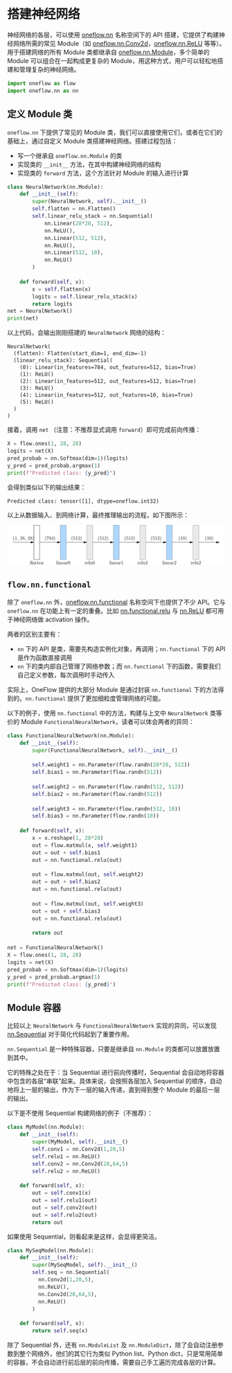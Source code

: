 # 搭建神经网络

​神经网络的各层，可以使用 [oneflow.nn](https://oneflow.readthedocs.io/en/v0.8.1/nn.html) 名称空间下的 API 搭建，它提供了构建神经网络所需的常见 Module（如 [oneflow.nn.Conv2d](https://oneflow.readthedocs.io/en/v0.8.1/generated/oneflow.nn.Conv2d.html)，[oneflow.nn.ReLU](https://oneflow.readthedocs.io/en/v0.8.1/generated/oneflow.nn.ReLU.html) 等等）。 用于搭建网络的所有 Module 类都继承自 [oneflow.nn.Module](https://oneflow.readthedocs.io/en/v0.8.1/generated/oneflow.nn.Module.html)，多个简单的 Module 可以组合在一起构成更复杂的 Module，用这种方式，用户可以轻松地搭建和管理复杂的神经网络。

```python
import oneflow as flow
import oneflow.nn as nn
```

## 定义 Module 类

`oneflow.nn` 下提供了常见的 Module 类，我们可以直接使用它们，或者在它们的基础上，通过自定义 Module 类搭建神经网络。搭建过程包括：

- 写一个继承自 `oneflow.nn.Module` 的类
- 实现类的 `__init__` 方法，在其中构建神经网络的结构
- 实现类的 `forward` 方法，这个方法针对 Module 的输入进行计算

```python
class NeuralNetwork(nn.Module):
    def __init__(self):
        super(NeuralNetwork, self).__init__()
        self.flatten = nn.Flatten()
        self.linear_relu_stack = nn.Sequential(
            nn.Linear(28*28, 512),
            nn.ReLU(),
            nn.Linear(512, 512),
            nn.ReLU(),
            nn.Linear(512, 10),
            nn.ReLU()
        )

    def forward(self, x):
        x = self.flatten(x)
        logits = self.linear_relu_stack(x)
        return logits
net = NeuralNetwork()
print(net)
```

以上代码，会输出刚刚搭建的 `NeuralNetwork` 网络的结构：

```text
NeuralNetwork(
  (flatten): Flatten(start_dim=1, end_dim=-1)
  (linear_relu_stack): Sequential(
    (0): Linear(in_features=784, out_features=512, bias=True)
    (1): ReLU()
    (2): Linear(in_features=512, out_features=512, bias=True)
    (3): ReLU()
    (4): Linear(in_features=512, out_features=10, bias=True)
    (5): ReLU()
  )
)
```

接着，调用 `net` （注意：不推荐显式调用 `forward`）即可完成前向传播：

```python
X = flow.ones(1, 28, 28)
logits = net(X)
pred_probab = nn.Softmax(dim=1)(logits)
y_pred = pred_probab.argmax(1)
print(f"Predicted class: {y_pred}")
```

会得到类似以下的输出结果：

```text
Predicted class: tensor([1], dtype=oneflow.int32)
```

以上从数据输入、到网络计算，最终推理输出的流程，如下图所示：

![todo](./imgs/neural-network-layers.png)

## `flow.nn.functional`

除了 `oneflow.nn` 外，[oneflow.nn.functional](https://oneflow.readthedocs.io/en/v0.8.1/nn.functional.html) 名称空间下也提供了不少 API。它与 `oneflow.nn` 在功能上有一定的重叠。比如 [nn.functional.relu](https://oneflow.readthedocs.io/en/v0.8.1/generated/oneflow.nn.functional.relu.html) 与 [nn.ReLU](https://oneflow.readthedocs.io/en/v0.8.1/generated/oneflow.nn.ReLU.html) 都可用于神经网络做 activation 操作。

两者的区别主要有：

- `nn` 下的 API 是类，需要先构造实例化对象，再调用；`nn.functional` 下的 API 是作为函数直接调用
- `nn` 下的类内部自己管理了网络参数；而 `nn.functional` 下的函数，需要我们自己定义参数，每次调用时手动传入

实际上，OneFlow 提供的大部分 Module 是通过封装 `nn.functional` 下的方法得到的。`nn.functional` 提供了更加细粒度管理网络的可能。

以下的例子，使用 `nn.functional` 中的方法，构建与上文中 `NeuralNetwork` 类等价的 Module `FunctionalNeuralNetwork`，读者可以体会两者的异同：

```python
class FunctionalNeuralNetwork(nn.Module):
    def __init__(self):
        super(FunctionalNeuralNetwork, self).__init__()

        self.weight1 = nn.Parameter(flow.randn(28*28, 512))
        self.bias1 = nn.Parameter(flow.randn(512))

        self.weight2 = nn.Parameter(flow.randn(512, 512))
        self.bias2 = nn.Parameter(flow.randn(512))

        self.weight3 = nn.Parameter(flow.randn(512, 10))
        self.bias3 = nn.Parameter(flow.randn(10))

    def forward(self, x):
        x = x.reshape(1, 28*28)
        out = flow.matmul(x, self.weight1)
        out = out + self.bias1
        out = nn.functional.relu(out)

        out = flow.matmul(out, self.weight2)
        out = out + self.bias2
        out = nn.functional.relu(out)

        out = flow.matmul(out, self.weight3)
        out = out + self.bias3
        out = nn.functional.relu(out)

        return out

net = FunctionalNeuralNetwork()
X = flow.ones(1, 28, 28)
logits = net(X)
pred_probab = nn.Softmax(dim=1)(logits)
y_pred = pred_probab.argmax(1)
print(f"Predicted class: {y_pred}")
```

## Module 容器

比较以上 `NeuralNetwork` 与 `FunctionalNeuralNetwork` 实现的异同，可以发现 [nn.Sequential](https://oneflow.readthedocs.io/en/v0.8.1/generated/oneflow.nn.Sequential.html) 对于简化代码起到了重要作用。

`nn.Sequential` 是一种特殊容器，只要是继承自 `nn.Module` 的类都可以放置放置到其中。

它的特殊之处在于：当 Sequential 进行前向传播时，Sequential 会自动地将容器中包含的各层“串联”起来。具体来说，会按照各层加入 Sequential 的顺序，自动地将上一层的输出，作为下一层的输入传递，直到得到整个 Module 的最后一层的输出。

以下是不使用 Sequential 构建网络的例子（不推荐）：

```python
class MyModel(nn.Module):
    def __init__(self):
        super(MyModel, self).__init__()
        self.conv1 = nn.Conv2d(1,20,5)
        self.relu1 = nn.ReLU()
        self.conv2 = nn.Conv2d(20,64,5)
        self.relu2 = nn.ReLU()

    def forward(self, x):
        out = self.conv1(x)
        out = self.relu1(out)
        out = self.conv2(out)
        out = self.relu2(out)
        return out
```

如果使用 Sequential，则看起来是这样，会显得更简洁。

```python
class MySeqModel(nn.Module):
    def __init__(self):
        super(MySeqModel, self).__init__()
        self.seq = nn.Sequential(
          nn.Conv2d(1,20,5),
          nn.ReLU(),
          nn.Conv2d(20,64,5),
          nn.ReLU()
        )

    def forward(self, x):
        return self.seq(x)
```

除了 Sequential 外，还有 `nn.ModuleList` 及 `nn.ModuleDict`，除了会自动注册参数到整个网络外，他们的其它行为类似 Python list、Python dict，只是常用简单的容器，不会自动进行前后层的前向传播，需要自己手工遍历完成各层的计算。